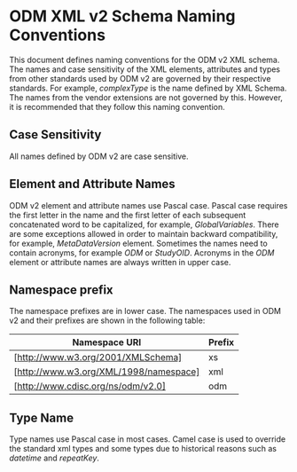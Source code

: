 # ODM XML v2 Schema Naming Conventions

This document defines naming conventions for the ODM v2 XML schema. The names and case sensitivity of the XML elements, attributes and types from other standards used by ODM v2 are governed by their respective standards. For example, *complexType* is the name defined by XML Schema. The names from the vendor extensions are not governed by this. However, it is recommended that they follow this naming convention.

## Case Sensitivity

All names defined by ODM v2 are case sensitive.

## Element and Attribute Names

ODM v2 element and attribute names use Pascal case. Pascal case requires the first letter in the name and the first letter of each subsequent concatenated word to be capitalized, for example, *GlobalVariables*. There are some exceptions allowed in order to maintain backward compatibility, for example, *MetaDataVersion* element. Sometimes the names need to contain acronyms, for example *ODM* or *StudyOID*. Acronyms in the *ODM* element or attribute names are always written in upper case.

## Namespace prefix

The namespace prefixes are in lower case. The namespaces used in ODM v2 and their prefixes are shown in the following table:

| Namespace URI                                      | Prefix  |
|----------------------------------------------------|---------|
| [http://www.w3.org/2001/XMLSchema]                 | xs      |
| [http://www.w3.org/XML/1998/namespace]             | xml     |
| [http://www.cdisc.org/ns/odm/v2.0]                 | odm     |

[http://www.w3.org/2001/XMLSchema]: http://www.w3.org/2001/XMLSchema
[http://www.w3.org/XML/1998/namespace]: http://www.w3.org/XML/1998/namespace
[http://www.cdisc.org/ns/odm/v2.0]: http://www.cdisc.org/ns/odm/v2.0

## Type Name

Type names use Pascal case in most cases. Camel case is used to override the standard xml types and some types due to historical reasons such as *datetime* and *repeatKey*.
